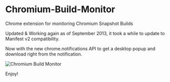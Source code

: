 Chromium-Build-Monitor
======================


Chrome extension for monitoring Chromium Snapshot Builds

Updated & Working again as of September 2013, it took a while to update to Manifest v2 compatibility.

Now with the new chrome.notifications API to get a desktop popup and download right from the notification.

![Chromium Build Monitor](http://i.imgur.com/fdpVQ6C.png "Chromium Build Monitor")

Enjoy!
